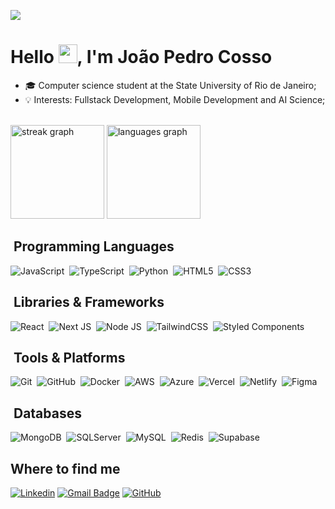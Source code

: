 ![](https://komarev.com/ghpvc/?username=joaopedrocosso&color=006bed)

<h1>Hello <img src="https://raw.githubusercontent.com/kaueMarques/kaueMarques/master/hi.gif" width="30px">, I'm João Pedro Cosso</h1>

- 🎓 Computer science student at the State University of Rio de Janeiro;
- 💡 Interests: Fullstack Development, Mobile Development and AI Science;

<br>

<div align="start">
<img src="https://streak-stats.demolab.com?user=joaopedrocosso&locale=en&mode=dark&theme=meta-dark&hide_border=false&border_radius=5" height="150" alt="streak graph"  />
<img src="https://github-readme-stats.vercel.app/api/top-langs?username=joaopedrocosso&locale=en&hide_title=false&layout=compact&card_width=320&langs_count=5&theme=github_dark_dimmed&hide_border=false&include_public_commits=true" height="150" alt="languages graph"  />
</div>


## &nbsp;Programming Languages
![JavaScript](https://img.shields.io/badge/-JavaScript-05122A?style=flat&logo=javascript)&nbsp;
![TypeScript](https://img.shields.io/badge/-TypeScript-05122A?style=flat&logo=typescript)&nbsp;
![Python](https://img.shields.io/badge/-Python-05122A?style=flat&logo=python)&nbsp;
![HTML5](https://img.shields.io/badge/-HTML5-05122A?style=flat&logo=HTML5)&nbsp;
![CSS3](https://img.shields.io/badge/-CSS3-05122A?style=flat&logo=CSS3)&nbsp;

## &nbsp;Libraries & Frameworks
![React](https://img.shields.io/badge/-ReactJS-05122A?style=flat&logo=react)&nbsp;
![Next JS](https://img.shields.io/badge/-NextJS-05122A?style=flat&logo=next.js)&nbsp;
![Node JS](https://img.shields.io/badge/-NodeJS-05122A?style=flat&logo=node.js)&nbsp;
![TailwindCSS](https://img.shields.io/badge/-TailwindCSS-05122A?style=flat&logo=tailwind-css)&nbsp;
![Styled Components](https://img.shields.io/badge/-StyledComponents-05122A?style=flat&logo=styled-components)&nbsp;

## &nbsp;Tools & Platforms
![Git](https://img.shields.io/badge/-Git-05122A?style=flat&logo=git)&nbsp;
![GitHub](https://img.shields.io/badge/-GitHub-05122A?style=flat&logo=github)&nbsp;
![Docker](https://img.shields.io/badge/-Docker-05122A?style=flat&logo=docker)&nbsp;
![AWS](https://img.shields.io/badge/-Amazon_AWS-05122A?style=flat&logo=amazonaws)&nbsp;
![Azure](https://img.shields.io/badge/-Microsoft_Azure-05122A?style=flat&logo=azure)&nbsp;
![Vercel](https://img.shields.io/badge/-Vercel-05122A?style=flat&logo=vercel)&nbsp;
![Netlify](https://img.shields.io/badge/-Netlify-05122A?style=flat&logo=netlify)&nbsp;
![Figma](https://img.shields.io/badge/-Figma-05122A?style=flat&logo=figma)&nbsp;

## &nbsp;Databases
![MongoDB](https://img.shields.io/badge/-MongoDB-05122A?style=flat&logo=mongodb)&nbsp;
![SQLServer](https://img.shields.io/badge/-SQL_Server-05122A?style=flat&logo=microsoft-sql-server)&nbsp;
![MySQL](https://img.shields.io/badge/-My_SQL-05122A?style=flat&logo=mysql)&nbsp;
![Redis](https://img.shields.io/badge/-Redis-05122A?style=flat&logo=redis)&nbsp;
![Supabase](https://img.shields.io/badge/-Supabase-05122A?style=flat&logo=supabase)&nbsp;


## Where to find me

[![Linkedin](https://img.shields.io/badge/-joaopedrocosso-blue?style=flat-square&logo=Linkedin&logoColor=white&link=https://www.linkedin.com/in/joaopedrocosso/)](https://www.linkedin.com/in/joaopedrocosso/)
[![Gmail Badge](https://img.shields.io/badge/-contact@joaopedrocosso.com-006bed?style=flat-square&logo=Gmail&logoColor=white&link=mailto:contact@joaopedrocosso.com)](mailto:contact@joaopedrocosso.com)
[![GitHub](https://img.shields.io/github/followers/joaopedrocosso?label=follow&style=social)](https://github.com/joaopedrocosso/)


